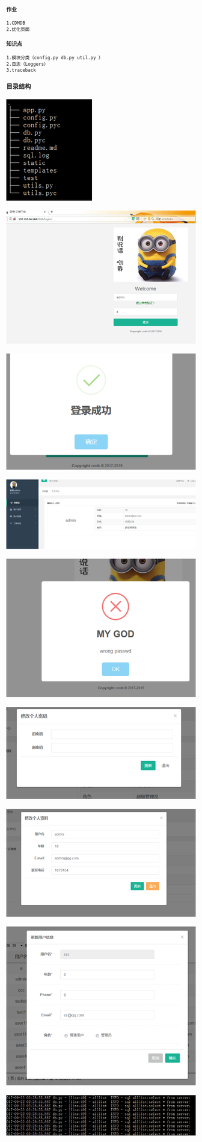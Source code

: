 #### 作业
    1.CDMDB
    2.优化页面
    
#### 知识点
    1.模块分类（config.py db.py util.py ）
    2.日志（Loggers）
    3.traceback
    
### 目录结构
###
![xx](./static/xx/jiegou.png)
###
![xx](./static/xx/login.png)
###
![xx](./static/xx/liginok.png)
###
![xx](./static/xx/userinfo.png)
###
![xx](./static/xx/loginerr.png)
###
![xx](./static/xx/chpasswd.png)
###
![xx](./static/xx/upditeinfo.png)
###
![xx](./static/xx/updateuserinfo.png)
###
![xx](./static/xx/log.png)
